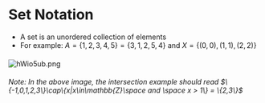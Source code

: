 # Set Notation

- A set is an unordered collection of elements
- For example: $A = \{1,2,3,4,5\} = \{3,1,2,5,4\}$ and $X = \{(0,0),(1,1),(2,2)\}$
####
![hWio5ub.png](https://i.imgur.com/hWio5ub.png)
###### Note: In the above image, the intersection example should read $\{-1,0,1,2,3\}\cap\{x|x\in\mathbb{Z}\space and \space x > 1\} = \{2,3\}$

